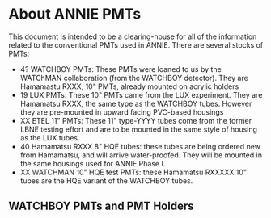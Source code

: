 # About ANNIE PMTs

This document is intended to be a clearing-house for all of the information related to the conventional PMTs used in ANNIE.
There are several stocks of PMTs:
* 4? WATCHBOY PMTs: These PMTs were loaned to us by the WATChMAN collaboration (from the WATCHBOY detector). 
They are Hamamastu RXXX, 10" PMTs, already mounted on acrylic holders
* 19 LUX PMTs: These 10" PMTs came from the LUX experiment. They are Hamamatsu RXXX, the same type as the WATCHBOY tubes.
However they are pre-mounted in upward facing PVC-based housings
* XX ETEL 11" PMTs: These 11" type-YYYY tubes come from the former LBNE testing effort and are to be mounted in the same style of housing
as the LUX tubes.
* 40 Hamamatsu RXXX 8" HQE tubes: these tubes are being ordered new from Hamamatsu, and will arrive water-proofed. They will be
mounted in the same housings used for ANNIE Phase I.
* XX WATCHMAN 10" HQE test PMTs: these Hamamatsu RXXXXX 10" tubes are the HQE variant of the WATCHBOY tubes.

## WATCHBOY PMTs and PMT Holders
